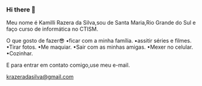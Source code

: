 ### Hi there 👋
 
Meu nome é Kamilli Razera da Silva,sou de Santa Maria,Rio Grande do Sul e faço curso de informática no CTISM.

O que gosto de fazer😎
•ficar com a minha família.
•assitir séries e filmes.
•Tirar fotos.
•Me maquiar.
•Sair com as minhas amigas.
•Mexer no celular.
•Cozinhar. 
 

E para entrar em contato comigo,use meu e-mail.

krazeradasilva@gmail.com
